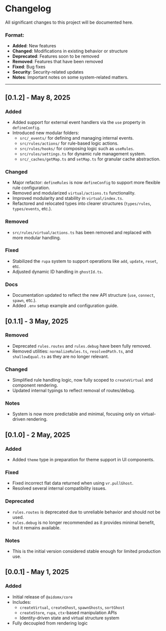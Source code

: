 # Changelog

All significant changes to this project will be documented here.

### Format:

- **Added**: New features
- **Changed**: Modifications in existing behavior or structure
- **Deprecated**: Features soon to be removed
- **Removed**: Features that have been removed
- **Fixed**: Bug fixes
- **Security**: Security-related updates
- **Notes**: Important notes on some system-related matters.

---

## [0.1.2] - May 8, 2025

### Added

- Added support for external event handlers via the `use` property in `defineConfig`.
- Introduced new modular folders:
  - `src/_events/` for defining and managing internal events.
  - `src/rules/actions/` for rule-based logic actions.
  - `src/rules/hooks/` for composing logic such as `useRules`.
  - `src/rules/settings.ts` for dynamic rule management system.
  - `src/_caches/getMap.ts` and `setMap.ts` for granular cache abstraction.

### Changed

- Major refactor: `defineRules` is now `defineConfig` to support more flexible rule configuration.
- Removed and modularized `virtual/actions.ts` functionality.
- Improved modularity and stability in `virtual/index.ts`.
- Refactored and relocated types into clearer structures (`types/rules`, `types/events`, etc.).

### Removed

- `src/rules/virtual/actions.ts` has been removed and replaced with more modular handling.

### Fixed

- Stabilized the `rupa` system to support operations like `add`, `update`, `reset`, etc.
- Adjusted dynamic ID handling in `ghostId.ts`.

### Docs

- Documentation updated to reflect the new API structure (`use`, `connect`, `spawn`, etc.).
- Added `.env` setup example and configuration guide.

## [0.1.1] - 3 May, 2025

### Removed

- Deprecated `rules.routes` and `rules.debug` have been fully removed.
- Removed utilities: `normalizeRules.ts`, `resolvedPath.ts`, and `shallowEqual.ts` as they are no longer relevant.

### Changed

- Simplified rule handling logic, now fully scoped to `createVirtual` and component rendering.
- Updated internal typings to reflect removal of routes/debug.

### Notes

- System is now more predictable and minimal, focusing only on virtual-driven rendering.

## [0.1.0] - 2 May, 2025

### Added

- Added `theme` type in preparation for theme support in UI components.

### Fixed

- Fixed incorrect flat data returned when using `vr.pullGhost`.
- Resolved several internal compatibility issues.

### Deprecated

- `rules.routes` is deprecated due to unreliable behavior and should not be used.
- `rules.debug` is no longer recommended as it provides minimal benefit, but it remains available.

### Notes

- This is the initial version considered stable enough for limited production use.

## [0.0.1] - May 1, 2025

### Added

- Initial release of `@aidomx/core`
- Includes:
  - `createVirtual`, `createGhost`, `spawnGhosts`, `sortGhost`
  - `createStore`, `rupa`, `ctx`-based manipulation APIs
  - Identity-driven state and virtual structure system
- Fully decoupled from rendering logic
